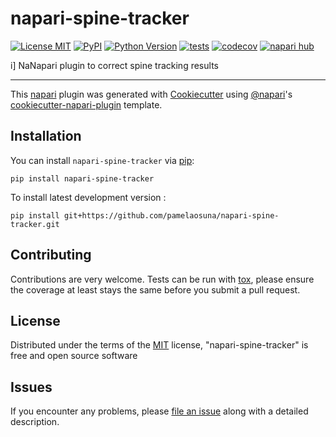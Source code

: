 # napari-spine-tracker

[![License MIT](https://img.shields.io/pypi/l/napari-spine-tracker.svg?color=green)](https://github.com/pamelaosuna/napari-spine-tracker/raw/main/LICENSE)
[![PyPI](https://img.shields.io/pypi/v/napari-spine-tracker.svg?color=green)](https://pypi.org/project/napari-spine-tracker)
[![Python Version](https://img.shields.io/pypi/pyversions/napari-spine-tracker.svg?color=green)](https://python.org)
[![tests](https://github.com/pamelaosuna/napari-spine-tracker/workflows/tests/badge.svg)](https://github.com/pamelaosuna/napari-spine-tracker/actions)
[![codecov](https://codecov.io/gh/pamelaosuna/napari-spine-tracker/branch/main/graph/badge.svg)](https://codecov.io/gh/pamelaosuna/napari-spine-tracker)
[![napari hub](https://img.shields.io/endpoint?url=https://api.napari-hub.org/shields/napari-spine-tracker)](https://napari-hub.org/plugins/napari-spine-tracker)

i] NaNapari plugin to correct spine tracking results

----------------------------------

This [napari] plugin was generated with [Cookiecutter] using [@napari]'s [cookiecutter-napari-plugin] template.

<!--
Don't miss the full getting started guide to set up your new package:
https://github.com/napari/cookiecutter-napari-plugin#getting-started

and review the napari docs for plugin developers:
https://napari.org/stable/plugins/index.html
-->

## Installation

You can install `napari-spine-tracker` via [pip]:

    pip install napari-spine-tracker



To install latest development version :

    pip install git+https://github.com/pamelaosuna/napari-spine-tracker.git


## Contributing

Contributions are very welcome. Tests can be run with [tox], please ensure
the coverage at least stays the same before you submit a pull request.

## License

Distributed under the terms of the [MIT] license,
"napari-spine-tracker" is free and open source software

## Issues

If you encounter any problems, please [file an issue] along with a detailed description.

[napari]: https://github.com/napari/napari
[Cookiecutter]: https://github.com/audreyr/cookiecutter
[@napari]: https://github.com/napari
[MIT]: http://opensource.org/licenses/MIT
[BSD-3]: http://opensource.org/licenses/BSD-3-Clause
[GNU GPL v3.0]: http://www.gnu.org/licenses/gpl-3.0.txt
[GNU LGPL v3.0]: http://www.gnu.org/licenses/lgpl-3.0.txt
[Apache Software License 2.0]: http://www.apache.org/licenses/LICENSE-2.0
[Mozilla Public License 2.0]: https://www.mozilla.org/media/MPL/2.0/index.txt
[cookiecutter-napari-plugin]: https://github.com/napari/cookiecutter-napari-plugin

[file an issue]: https://github.com/pamelaosuna/napari-spine-tracker/issues

[napari]: https://github.com/napari/napari
[tox]: https://tox.readthedocs.io/en/latest/
[pip]: https://pypi.org/project/pip/
[PyPI]: https://pypi.org/
